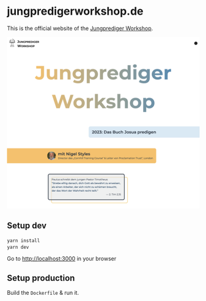 # jungpredigerworkshop.de

This is the official website of the [Jungprediger Workshop](https://jungpredigerworkshop.de).

![Screenshot](./screenshot.png)

## Setup dev

```bash
yarn install
yarn dev
```

Go to <http://localhost:3000> in your browser

## Setup production

Build the `Dockerfile` & run it.
